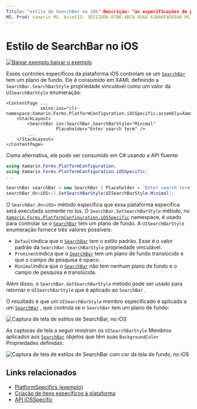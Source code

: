 ```yaml
---
Título: "estilo de SearchBar na iOS" Descrição: "as especificações de plataforma permitem consumir funcionalidade que só está disponível em uma plataforma específica, sem implementar renderizadores ou efeitos personalizados. Este artigo explica como consumir a plataforma específica do iOS que controla se um SearchBar tem um plano de fundo.
MS. Prod: xamarin MS. AssetID: 3D512DD6-078E-4BC6-926E-62BA6F4DE640 MS. Technology: xamarin-Forms autor: davidbritch MS. Author: dabritch MS. Date: 03/05/2020 no-loc: [ Xamarin.Forms , Xamarin.Essentials ]
---
```


# <a name="searchbar-style-on-ios"></a>Estilo de SearchBar no iOS

[![Baixar exemplo ](~/media/shared/download.png) baixar o exemplo](https://docs.microsoft.com/samples/xamarin/xamarin-forms-samples/userinterface-platformspecifics)

Esses controles específicos da plataforma iOS controlam se um [`SearchBar`](xref:Xamarin.Forms.SearchBar) tem um plano de fundo. Ele é consumido em XAML definindo a `SearchBar.SearchBarStyle` propriedade vinculável como um valor da `UISearchBarStyle` enumeração:

```xaml
<ContentPage ...
             xmlns:ios="clr-namespace:Xamarin.Forms.PlatformConfiguration.iOSSpecific;assembly=Xamarin.Forms.Core">
    <StackLayout>
        <SearchBar ios:SearchBar.SearchBarStyle="Minimal"
                   Placeholder="Enter search term" />
        ...
    </StackLayout>
</ContentPage>
```

Como alternativa, ele pode ser consumido em C# usando a API fluente:

```csharp
using Xamarin.Forms.PlatformConfiguration;
using Xamarin.Forms.PlatformConfiguration.iOSSpecific;
...

SearchBar searchBar = new SearchBar { Placeholder = "Enter search term" };
searchBar.On<iOS>().SetSearchBarStyle(UISearchBarStyle.Minimal);
```

O `SearchBar.On<iOS>` método especifica que essa plataforma específica será executada somente no Ios. O `SearchBar.SetSearchBarStyle` método, no [`Xamarin.Forms.PlatformConfiguration.iOSSpecific`](xref:Xamarin.Forms.PlatformConfiguration.iOSSpecific) namespace, é usado para controlar se o [`SearchBar`](xref:Xamarin.Forms.SearchBar) tem um plano de fundo. A `UISearchBarStyle` enumeração fornece três valores possíveis:

- `Default`indica que o [`SearchBar`](xref:Xamarin.Forms.SearchBar) tem o estilo padrão. Esse é o valor padrão da `SearchBar.SearchBarStyle` propriedade vinculável.
- `Prominent`indica que o [`SearchBar`](xref:Xamarin.Forms.SearchBar) tem um plano de fundo translúcido e que o campo de pesquisa é opaco.
- `Minimal`indica que o [`SearchBar`](xref:Xamarin.Forms.SearchBar) não tem nenhum plano de fundo e o campo de pesquisa é translúcida.

Além disso, o `SearchBar.GetSearchBarStyle` método pode ser usado para retornar o `UISearchBarStyle` que é aplicado ao `SearchBar` .

O resultado é que um `UISearchBarStyle` membro especificado é aplicado a um [`SearchBar`](xref:Xamarin.Forms.SearchBar) , que controla se o `SearchBar` tem um plano de fundo:

![Captura de tela de estilos de SearchBar, no iOS](searchbar-style-images/searchbar-styles.png "Estilos de SearchBar no iOS")

As capturas de tela a seguir mostram os `UISearchBarStyle` Membros aplicados aos [`SearchBar`](xref:Xamarin.Forms.SearchBar) objetos que têm suas `BackgroundColor` Propriedades definidas:

![Captura de tela de estilos de SearchBar com cor da tela de fundo, no iOS](searchbar-style-images/searchbar-background-styles.png "Estilos de SearchBar com cor de fundo no iOS")

## <a name="related-links"></a>Links relacionados

- [PlatformSpecifics (exemplo)](https://docs.microsoft.com/samples/xamarin/xamarin-forms-samples/userinterface-platformspecifics)
- [Criação de itens específicos à plataforma](~/xamarin-forms/platform/platform-specifics/index.md#creating-platform-specifics)
- [API iOSSpecific](xref:Xamarin.Forms.PlatformConfiguration.iOSSpecific)
